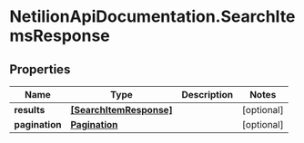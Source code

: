 # NetilionApiDocumentation.SearchItemsResponse

## Properties
Name | Type | Description | Notes
------------ | ------------- | ------------- | -------------
**results** | [**[SearchItemResponse]**](SearchItemResponse.md) |  | [optional] 
**pagination** | [**Pagination**](Pagination.md) |  | [optional] 


